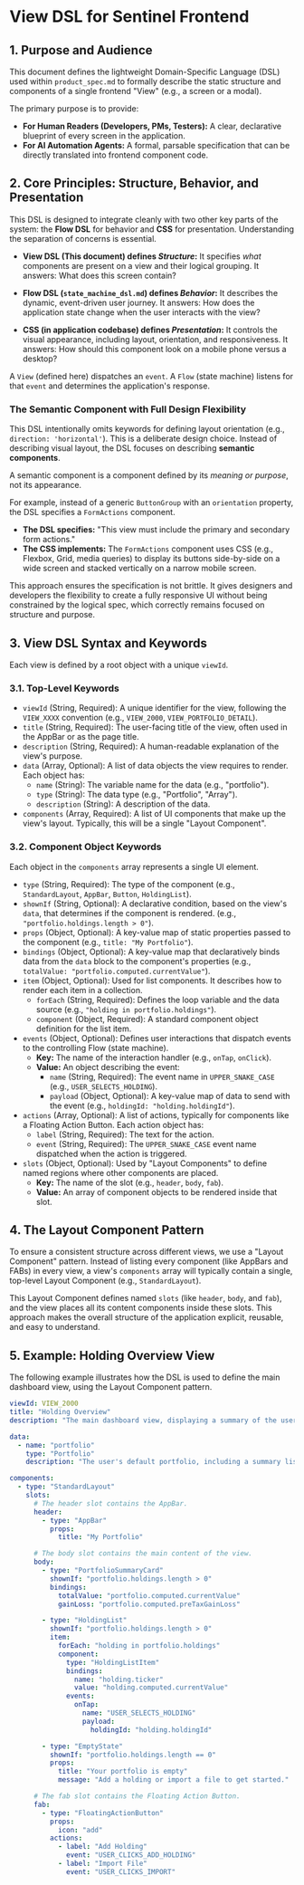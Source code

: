 # View DSL for Sentinel Frontend

## 1. Purpose and Audience

This document defines the lightweight Domain-Specific Language (DSL) used within `product_spec.md` to formally describe the static structure and components of a single frontend "View" (e.g., a screen or a modal).

The primary purpose is to provide:
- **For Human Readers (Developers, PMs, Testers):** A clear, declarative blueprint of every screen in the application.
- **For AI Automation Agents:** A formal, parsable specification that can be directly translated into frontend component code.

## 2. Core Principles: Structure, Behavior, and Presentation

This DSL is designed to integrate cleanly with two other key parts of the system: the **Flow DSL** for behavior and **CSS** for presentation. Understanding the separation of concerns is essential.

- **View DSL (This document) defines *Structure*:** It specifies *what* components are present on a view and their logical grouping. It answers: What does this screen contain?

- **Flow DSL (`state_machine_dsl.md`) defines *Behavior*:** It describes the dynamic, event-driven user journey. It answers: How does the application state change when the user interacts with the view?

- **CSS (in application codebase) defines *Presentation*:** It controls the visual appearance, including layout, orientation, and responsiveness. It answers: How should this component look on a mobile phone versus a desktop?

A `View` (defined here) dispatches an `event`. A `Flow` (state machine) listens for that `event` and determines the application's response.

### The Semantic Component with Full Design Flexibility

This DSL intentionally omits keywords for defining layout orientation (e.g., `direction: 'horizontal'`). This is a deliberate design choice. Instead of describing visual layout, the DSL focuses on describing **semantic components**.

A semantic component is a component defined by its *meaning or purpose*, not its appearance.

For example, instead of a generic `ButtonGroup` with an `orientation` property, the DSL specifies a `FormActions` component.

- **The DSL specifies:** "This view must include the primary and secondary form actions."
- **The CSS implements:** The `FormActions` component uses CSS (e.g., Flexbox, Grid, media queries) to display its buttons side-by-side on a wide screen and stacked vertically on a narrow mobile screen.

This approach ensures the specification is not brittle. It gives designers and developers the flexibility to create a fully responsive UI without being constrained by the logical spec, which correctly remains focused on structure and purpose.

## 3. View DSL Syntax and Keywords

Each view is defined by a root object with a unique `viewId`.

### 3.1. Top-Level Keywords

- `viewId` (String, Required): A unique identifier for the view, following the `VIEW_XXXX` convention (e.g., `VIEW_2000`, `VIEW_PORTFOLIO_DETAIL`).
- `title` (String, Required): The user-facing title of the view, often used in the AppBar or as the page title.
- `description` (String, Required): A human-readable explanation of the view's purpose.
- `data` (Array, Optional): A list of data objects the view requires to render. Each object has:
    - `name` (String): The variable name for the data (e.g., "portfolio").
    - `type` (String): The data type (e.g., "Portfolio", "Array<Holding>").
    - `description` (String): A description of the data.
- `components` (Array, Required): A list of UI components that make up the view's layout. Typically, this will be a single "Layout Component".

### 3.2. Component Object Keywords

Each object in the `components` array represents a single UI element.

- `type` (String, Required): The type of the component (e.g., `StandardLayout`, `AppBar`, `Button`, `HoldingList`).
- `shownIf` (String, Optional): A declarative condition, based on the view's `data`, that determines if the component is rendered. (e.g., `"portfolio.holdings.length > 0"`).
- `props` (Object, Optional): A key-value map of static properties passed to the component (e.g., `title: "My Portfolio"`).
- `bindings` (Object, Optional): A key-value map that declaratively binds data from the `data` block to the component's properties (e.g., `totalValue: "portfolio.computed.currentValue"`).
- `item` (Object, Optional): Used for list components. It describes how to render each item in a collection.
    - `forEach` (String, Required): Defines the loop variable and the data source (e.g., `"holding in portfolio.holdings"`).
    - `component` (Object, Required): A standard component object definition for the list item.
- `events` (Object, Optional): Defines user interactions that dispatch events to the controlling Flow (state machine).
    - **Key:** The name of the interaction handler (e.g., `onTap`, `onClick`).
    - **Value:** An object describing the event:
        - `name` (String, Required): The event name in `UPPER_SNAKE_CASE` (e.g., `USER_SELECTS_HOLDING`).
        - `payload` (Object, Optional): A key-value map of data to send with the event (e.g., `holdingId: "holding.holdingId"`).
- `actions` (Array, Optional): A list of actions, typically for components like a Floating Action Button. Each action object has:
    - `label` (String, Required): The text for the action.
    - `event` (String, Required): The `UPPER_SNAKE_CASE` event name dispatched when the action is triggered.
- `slots` (Object, Optional): Used by "Layout Components" to define named regions where other components are placed.
    - **Key:** The name of the slot (e.g., `header`, `body`, `fab`).
    - **Value:** An array of component objects to be rendered inside that slot.

## 4. The Layout Component Pattern

To ensure a consistent structure across different views, we use a "Layout Component" pattern. Instead of listing every component (like AppBars and FABs) in every view, a view's `components` array will typically contain a single, top-level Layout Component (e.g., `StandardLayout`).

This Layout Component defines named `slots` (like `header`, `body`, and `fab`), and the view places all its content components inside these slots. This approach makes the overall structure of the application explicit, reusable, and easy to understand.

## 5. Example: Holding Overview View

The following example illustrates how the DSL is used to define the main dashboard view, using the Layout Component pattern.

```yaml
viewId: VIEW_2000
title: "Holding Overview"
description: "The main dashboard view, displaying a summary of the user's default portfolio and a list of their holdings."

data:
  - name: "portfolio"
    type: "Portfolio"
    description: "The user's default portfolio, including a summary list of its holdings."

components:
  - type: "StandardLayout"
    slots:
      # The header slot contains the AppBar.
      header:
        - type: "AppBar"
          props:
            title: "My Portfolio"

      # The body slot contains the main content of the view.
      body:
        - type: "PortfolioSummaryCard"
          shownIf: "portfolio.holdings.length > 0"
          bindings:
            totalValue: "portfolio.computed.currentValue"
            gainLoss: "portfolio.computed.preTaxGainLoss"

        - type: "HoldingList"
          shownIf: "portfolio.holdings.length > 0"
          item:
            forEach: "holding in portfolio.holdings"
            component:
              type: "HoldingListItem"
              bindings:
                name: "holding.ticker"
                value: "holding.computed.currentValue"
              events:
                onTap:
                  name: "USER_SELECTS_HOLDING"
                  payload:
                    holdingId: "holding.holdingId"

        - type: "EmptyState"
          shownIf: "portfolio.holdings.length == 0"
          props:
            title: "Your portfolio is empty"
            message: "Add a holding or import a file to get started."

      # The fab slot contains the Floating Action Button.
      fab:
        - type: "FloatingActionButton"
          props:
            icon: "add"
          actions:
            - label: "Add Holding"
              event: "USER_CLICKS_ADD_HOLDING"
            - label: "Import File"
              event: "USER_CLICKS_IMPORT"
```
